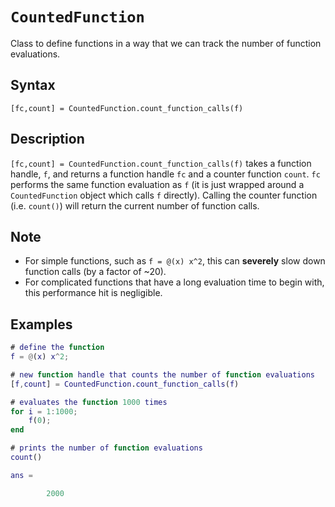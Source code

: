 # `CountedFunction`

Class to define functions in a way that we can track the number of function evaluations.


## Syntax

`[fc,count] = CountedFunction.count_function_calls(f)`


## Description

`[fc,count] = CountedFunction.count_function_calls(f)` takes a function handle, `f`, and returns a function handle `fc` and a counter function `count`. `fc` performs the same function evaluation as `f` (it is just wrapped around a `CountedFunction` object which calls `f` directly). Calling the counter function (i.e. `count()`) will return the current number of function calls.


## Note

 - For simple functions, such as `f = @(x) x^2`, this can **severely** slow down function calls (by a factor of ~20).
 - For complicated functions that have a long evaluation time to begin with, this performance hit is negligible.


## Examples

```matlab
# define the function
f = @(x) x^2;

# new function handle that counts the number of function evaluations
[f,count] = CountedFunction.count_function_calls(f)

# evaluates the function 1000 times
for i = 1:1000;
    f(0);
end

# prints the number of function evaluations
count()
```

```matlab
ans =

        2000
```
